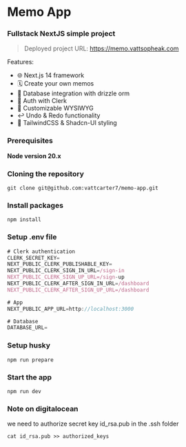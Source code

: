 # Memo App

### Fullstack NextJS simple project

> Deployed project URL: https://memo.vattsopheak.com

Features:

- 🌐 Next.js 14 framework
- 🗓 Create your own memos
- 💾 Database integration with drizzle orm
- 🔐 Auth with Clerk
- 📝 Customizable WYSIWYG
- ↩️ Undo & Redo functionality
- 💅 TailwindCSS & Shadcn-UI styling

### Prerequisites

**Node version 20.x**

### Cloning the repository

```shell
git clone git@github.com:vattcarter7/memo-app.git
```

### Install packages

```shell
npm install
```

### Setup .env file

```js
# Clerk authentication
CLERK_SECRET_KEY=
NEXT_PUBLIC_CLERK_PUBLISHABLE_KEY=
NEXT_PUBLIC_CLERK_SIGN_IN_URL=/sign-in
NEXT_PUBLIC_CLERK_SIGN_UP_URL=/sign-up
NEXT_PUBLIC_CLERK_AFTER_SIGN_IN_URL=/dashboard
NEXT_PUBLIC_CLERK_AFTER_SIGN_UP_URL=/dashboard

# App
NEXT_PUBLIC_APP_URL=http://localhost:3000

# Database
DATABASE_URL=
```

### Setup husky

```shell
npm run prepare
```

### Start the app

```shell
npm run dev
```

### Note on digitalocean

we need to authorize secret key id_rsa.pub in the .ssh folder

```shell
cat id_rsa.pub >> authorized_keys
```
